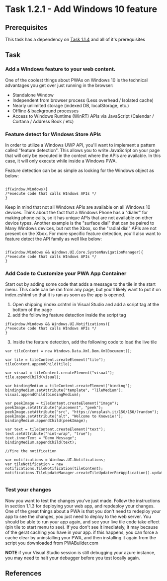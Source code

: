 # Task 1.2.1 - Add Windows 10 feature## Prerequisites This task has a dependency on [Task 1.1.4](114_Test_App.md) and all of it's prerequisites## Task ### Add a Windows feature to your web content. One of the coolest things about PWAs on Windows 10 is the technical advantages you get over just running in the browser:- Standalone Window- Independent from browser process (Less overhead / Isolated cache)- Nearly unlimited storage (indexed DB, localStorage, etc.)- Offline & background processes- Access to Windows Runtime (WinRT) APIs via JavaScript (Calendar / Cortana / Address Book / etc)### Feature detect for Windows Store APIsIn order to utilize a Windows UWP API, you'll want to implement a pattern called "feature detection".  This allows you to write JavaScript on your page that will only be executed in the context where the APIs are available.  In this case, it will only execute while inside a Windows PWA.  Feature detection can be as simple as looking for the Windows object as below:```if(window.Windows){/*execute code that calls WIndows APIs */}```Keep in mind that not all Windows APIs are available on all Windows 10 devices.  Think about the fact that a Windows Phone has a "dialer" for making phone calls, so it has unique APIs that are not available on other device types.  Another example is the "surface dial" that can be paired to Many Windows devices, but not the Xbox, so the "radial dial" APIs are not present on the Xbox.  For more specific feature detection, you'll also want to feature detect the API family as well like below:```if(window.Windows && Windows.UI.Core.SystemNavigationManager){/*execute code that calls WIndows APIs */}```### Add Code to Customize your PWA App ContainerStart out by adding some code that adds a message to the tile in the start menu.  This code can be ran from any page, but you'll likely want to put it on index.cshtml so that it is ran as soon as the app is opened. 1. Open shipping \index.cshtml in Visual Studio and add a script tag at the bottom of the page2. add the following feature detection inside the script tag```if(window.Windows && Windows.UI.Notifications){/*execute code that calls WIndows APIs */}```3. Inside the feature detection, add the following code to load the live tile```var tileContent = new Windows.Data.Xml.Dom.XmlDocument(); var tile = tileContent.createElement("tile");tileContent.appendChild(tile); var visual = tileContent.createElement("visual");tile.appendChild(visual); var bindingMedium = tileContent.createElement("binding");bindingMedium.setAttribute("template", "TileMedium");visual.appendChild(bindingMedium); var peekImage = tileContent.createElement("image");peekImage.setAttribute("placement", "peek");peekImage.setAttribute("src", "https://unsplash.it/150/150/?random");peekImage.setAttribute("alt", "Welcome to Knowsie!");bindingMedium.appendChild(peekImage); var text = tileContent.createElement("text");text.setAttribute("hint-wrap", "true");text.innerText = "Demo Message";bindingMedium.appendChild(text);//fire the notificationvar notifications = Windows.UI.Notifications;var tileNotification = new notifications.TileNotification(tileContent);notifications.TileUpdateManager.createTileUpdaterForApplication().update(tileNotification);```### Test your changesNow you want to test the changes you've just made.  Follow the instructions in section 1.1.3 for deploying your web app, and repdeploy your changes.  One of the great things about a PWA is that you don't need to redeploy your app to see the changes, you just need to deploy to the web server.  You should be able to run your app again, and see your live tile code take effect (pin tile to start menu to see).  If you don't see it imediately, it may because of the gerat caching you have in your app.  if this happens, you can force a cache clear by uninstalling your PWA, and then installing it again from the script you downloaded from PWABuilder.com**NOTE** if your Visual Studio session is still debugging your azure instance, you may need to halt your debugger before you test locally again.## References